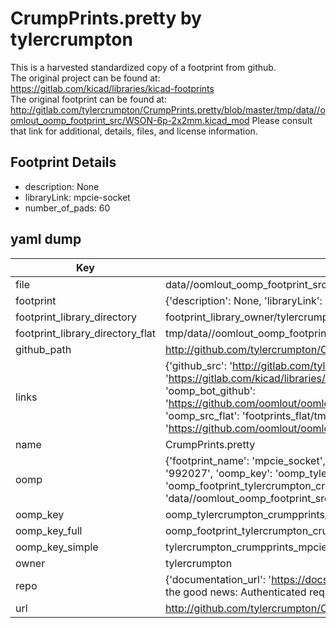 # CrumpPrints.pretty by tylercrumpton  
This is a harvested standardized copy of a footprint from github.  
The original project can be found at:  
https://gitlab.com/kicad/libraries/kicad-footprints  
The original footprint can be found at:
http://gitlab.com/tylercrumpton/CrumpPrints.pretty/blob/master/tmp/data//oomlout_oomp_footprint_src/WSON-6p-2x2mm.kicad_mod
Please consult that link for additional, details, files, and license information.  
## Footprint Details
* description: None  
* libraryLink: mpcie-socket  
* number_of_pads: 60  
## yaml dump  
| Key | Value |  
| --- | --- |  
| file | data//oomlout_oomp_footprint_src/CrumpPrints.pretty/MPCIe_socket.kicad_mod |  
| footprint | {'description': None, 'libraryLink': 'mpcie-socket', 'number_of_pads': 60} |  
| footprint_library_directory | footprint_library_owner/tylercrumpton_CrumpPrints.pretty |  
| footprint_library_directory_flat | tmp/data//oomlout_oomp_footprint_src/footprints_flat/tylercrumpton_crumpprints_mpcie_socket/working |  
| github_path | http://github.com/tylercrumpton/CrumpPrints.pretty/blob/master/tmp/data//oomlout_oomp_footprint_src/MPCIe_socket.kicad_mod |  
| links | {'github_src': 'http://gitlab.com/tylercrumpton/CrumpPrints.pretty/blob/master/tmp/data//oomlout_oomp_footprint_src/WSON-6p-2x2mm.kicad_mod', 'github_src_repo': 'https://gitlab.com/kicad/libraries/kicad-footprints', 'oomp_bot': 'tmp/data//oomlout_oomp_footprint_src/footprints/tylercrumpton_crumpprints_mpcie_socket/working', 'oomp_bot_github': 'https://github.com/oomlout/oomlout_oomp_footprint_bot/tree/main/tmp/data//oomlout_oomp_footprint_src/footprints/tylercrumpton_crumpprints_mpcie_socket/working', 'oomp_src_flat': 'footprints_flat/tmp/data//oomlout_oomp_footprint_src/footprints_flat/tylercrumpton_crumpprints_mpcie_socket/working', 'oomp_src_flat_github': 'https://github.com/oomlout/oomlout_oomp_footprint_src/tree/main/tmp/data//oomlout_oomp_footprint_src/footprints_flat/tylercrumpton_crumpprints_mpcie_socket/working'} |  
| name | CrumpPrints.pretty |  
| oomp | {'footprint_name': 'mpcie_socket', 'library_name': 'crumpprints', 'md5': '9920278242384ee7563d2059546bc17c', 'md5_10': '9920278242', 'md5_5': '99202', 'md5_6': '992027', 'oomp_key': 'oomp_tylercrumpton_crumpprints_mpcie_socket', 'oomp_key_extra': 'oomp_footprint_tylercrumpton_crumpprints_mpcie_socket', 'oomp_key_full': 'oomp_footprint_tylercrumpton_crumpprints_mpcie_socket_992027', 'oomp_key_simple': 'tylercrumpton_crumpprints_mpcie_socket', 'original_filename': 'data//oomlout_oomp_footprint_src/CrumpPrints.pretty/MPCIe_socket.kicad_mod', 'owner_name': 'tylercrumpton'} |  
| oomp_key | oomp_tylercrumpton_crumpprints_mpcie_socket |  
| oomp_key_full | oomp_footprint_tylercrumpton_crumpprints_mpcie_socket |  
| oomp_key_simple | tylercrumpton_crumpprints_mpcie_socket |  
| owner | tylercrumpton |  
| repo | {'documentation_url': 'https://docs.github.com/rest/overview/resources-in-the-rest-api#rate-limiting', 'message': "API rate limit exceeded for 84.66.142.224. (But here's the good news: Authenticated requests get a higher rate limit. Check out the documentation for more details.)"} |  
| url | http://github.com/tylercrumpton/CrumpPrints.pretty |  

